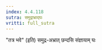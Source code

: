 ```yaml
---
index: 4.4.118
sutra: समुद्राभ्राद्घः
vritti: full_sutra
---
```


"तत्र भवे" (इति) समुद्र-अभ्रात् छन्दसि संज्ञायाम् घः 